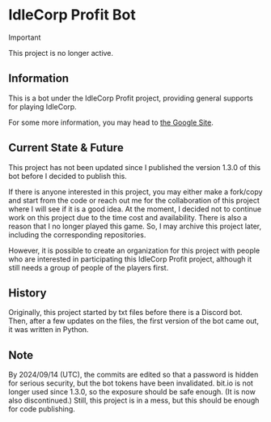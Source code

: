 # IdleCorp Profit Bot

> [!IMPORTANT]
> This project is no longer active.

## Information

This is a bot under the IdleCorp Profit project, providing general supports for playing IdleCorp.

For some more information, you may head to [the Google Site](https://sites.google.com/view/idlecorpprofit).

## Current State & Future

This project has not been updated since I published the version 1.3.0 of this bot before I decided to publish this.

If there is anyone interested in this project, you may either make a fork/copy and start from the code or
reach out me for the collaboration of this project where I will see if it is a good idea. At the moment, I decided not to continue
work on this project due to the time cost and availability. There is also a reason that I no longer played this game.
So, I may archive this project later, including the corresponding repositories.

However, it is possible to create an organization for this project with people who are interested in participating this
IdleCorp Profit project, although it still needs a group of people of the players first.

## History

Originally, this project started by txt files before there is a Discord bot. Then,
after a few updates on the files, the first version of the bot came out, it was
written in Python.

## Note

By 2024/09/14 (UTC), the commits are edited so that a password is hidden for serious security,
but the bot tokens have been invalidated. bit.io is not longer used since 1.3.0,
so the exposure should be safe enough. (It is now also discontinued.) Still, this project is in a mess, but
this should be enough for code publishing.
